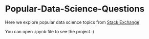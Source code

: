 # Popular-Data-Science-Questions

Here we explore popular data science topics from [Stack Exchange](https://datascience.stackexchange.com/)

You can open .ipynb file to see the project :)
